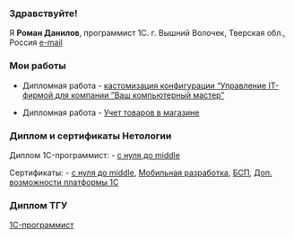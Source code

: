 ### Здравствуйте!

Я <b>Роман Данилов</b>, программист 1С.
г. Вышний Волочек, Тверская обл., Россия
[e-mail](danroman@yandex.ru)

### Мои работы
- Дипломная работа - [кастомизация конфигурации “Управление IT-фирмой для компании ”Ваш компьютерный мастер”](https://github.com/danroman-github/diplom)

- Дипломная работа - [Учет товаров в магазине](https://github.com/danroman-github/danroman-github/blob/main/product%20accounting.dt)

### Диплом и сертификаты Нетологии
Диплом 1C-программист: - [с нуля до middle](https://github.com/danroman-github/danroman-github/blob/main/diplom%20TGU.png)

Сертификаты: - [с нуля до middle](https://github.com/danroman-github/danroman-github/blob/main/middle.pdf),
[Мобильная разработка](https://github.com/danroman-github/danroman-github/blob/main/Mobile%20development.pdf),
[БСП](https://github.com/danroman-github/danroman-github/blob/main/BSP.pdf),
[Доп. возможности платформы 1С](https://github.com/danroman-github/danroman-github/blob/main/Add.features%201C.pdf) 

### Диплом ТГУ
[1C-программист](https://github.com/danroman-github/danroman-github/blob/main/diplom%20TGU.png)
